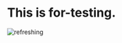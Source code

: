 This is for-testing.
===========

![refreshing](https://dl.dropboxusercontent.com/u/61919232/learnNcode/GmailLikePullToRefresh/gmail5.gif "refreshing")
